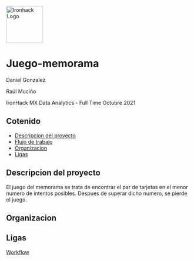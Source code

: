 <img src="https://bit.ly/2VnXWr2" alt="Ironhack Logo" width="100"/>

# Juego-memorama
Daniel Gonzalez

Raúl Muciño

IronHack MX
Data Analytics - Full Time
Octubre 2021

## Cotenido
- [Descripcion del proyecto](#descripción-del-proyecto)
- [Flujo de trabajo](#flujo-de-trabajo)
- [Organizacion](#organizacion)
- [Ligas](#ligas)

## Descripcion del proyecto
El juego del memorama se trata de encontrar el par de tarjetas en el menor numero de intentos posibles. Despues de superar dicho numero, se pierde el juego. 

## Organizacion

## Ligas

[Workflow](https://miro.com/app/board/o9J_llkMD0g=/)
